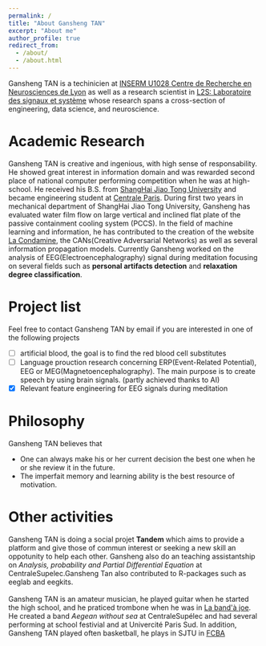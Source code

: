```yaml
---
permalink: /
title: "About Gansheng TAN"
excerpt: "About me"
author_profile: true
redirect_from: 
  - /about/
  - /about.html
---
```



Gansheng TAN is a techinicien at [INSERM U1028 Centre de Recherche en Neurosciences de Lyon](https://sfrsantelyonest.univ-lyon1.fr/centre51-inserm-u1028-cnrs-umr5292.html) as well as a research scientist in [L2S: Laboratoire des signaux et système](http://www.l2s.centralesupelec.fr/) whose research spans a cross-section of engineering, data science, and neuroscience. 

Academic Research
=================
Gansheng TAN is creative and ingenious, with high sense of responsability. He showed great interest in information domain and was rewarded second place of national computer performing competition when he was at high-school. He received his B.S. from [ShangHai Jiao Tong University](http://en.sjtu.edu.cn/) and became engineering student at [Centrale Paris](https://www.centralesupelec.fr/). During first two years in mechanical department of ShangHai Jiao Tong University, Gansheng has evaluated water film flow on large vertical and inclined flat plate of the passive containment cooling system (PCCS). In the field of machine learning and information, he has contributed to the creation of the website [La Condamine](https://lacondamine.org/), the CANs(Creative Adversarial Networks) as well as several information propagation models. Currently Gansheng worked on the analysis of EEG(Electroencephalography) signal during meditation focusing on several fields such as **personal artifacts detection** and **relaxation degree classification**.

Project list
============

Feel free to contact Gansheng TAN by email if you are interested in one of the following projects
- [ ] artificial blood, the goal is to find the red blood cell substitutes 
- [ ] Language prouction research concerning ERP(Event-Related Potential), EEG or MEG(Magnetoencephalography). The main purpose is to create speech by using brain signals. (partly achieved thanks to AI)
- [X] Relevant feature engineering for EEG signals during meditation

Philosophy
==========
Gansheng TAN believes that
- One can always make his or her current decision the best one when he or she review it in the future.
- The imperfait memory and learning ability is the best resource of motivation.

Other activities
================
Gansheng TAN is doing a social projet **Tandem** which aims to provide a platform and give those of commun interest or seeking a new skill an oppotunity to help each other. Gansheng also do an teaching assistantship on *Analysis, probability and Partial Differential Equation* at CentraleSupelec.Gansheng Tan also contributed to R-packages such as eeglab and eegkits. <br><br>
Gansheng TAN is an amateur musician, he played guitar when he started the high school, and he praticed trombone when he was in [La band'à joe](http://www.bandajoe.com/?page=accueil_accueil). He created a band *Aegean without sea* at CentraleSupélec and had several performing at school festivial and at Univercité Paris Sud. In addition, Gansheng TAN played often basketball, he plays in SJTU in [FCBA](http://w35-associations.apps.paris.fr/searchasso/jsp/site/Portal.jsp?page=searchasso&id=3639) 

